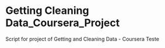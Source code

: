 Getting Cleaning Data_Coursera_Project
===========================

Script for project of Getting and Cleaning Data - Coursera
Teste
